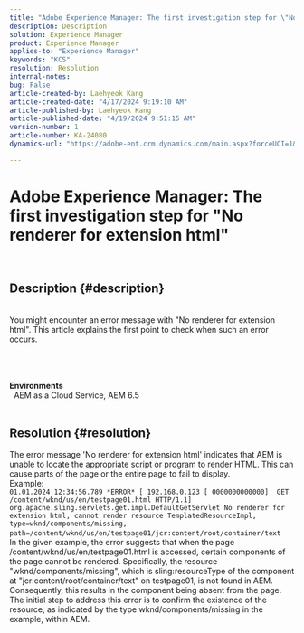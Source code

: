 ```yaml
---
title: "Adobe Experience Manager: The first investigation step for \"No renderer for extension html\""
description: Description
solution: Experience Manager
product: Experience Manager
applies-to: "Experience Manager"
keywords: "KCS"
resolution: Resolution
internal-notes: 
bug: False
article-created-by: Laehyeok Kang
article-created-date: "4/17/2024 9:19:10 AM"
article-published-by: Laehyeok Kang
article-published-date: "4/19/2024 9:51:15 AM"
version-number: 1
article-number: KA-24080
dynamics-url: "https://adobe-ent.crm.dynamics.com/main.aspx?forceUCI=1&pagetype=entityrecord&etn=knowledgearticle&id=53599787-9bfc-ee11-a1ff-6045bd0065f9"

---
```

# Adobe Experience Manager: The first investigation step for "No renderer for extension html"

  
## Description {#description}

 <br>You might encounter an error message with "No renderer for extension html". This article explains the first point to check when such an error occurs.<br><br> <br><br>

<b>Environments</b>
<br>  AEM as a Cloud Service, AEM 6.5
<br> 

## Resolution {#resolution}

The error message 'No renderer for extension html' indicates that AEM is unable to locate the appropriate script or program to render HTML. This can cause parts of the page or the entire page to fail to display. <br>Example: <br>`01.01.2024 12:34:56.789 *ERROR* [ 192.168.0.123 [ 0000000000000]  GET /content/wknd/us/en/testpage01.html HTTP/1.1]  org.apache.sling.servlets.get.impl.DefaultGetServlet No renderer for extension html, cannot render resource TemplatedResourceImpl, type=wknd/components/missing, path=/content/wknd/us/en/testpage01/jcr:content/root/container/text` <br>In the given example, the error suggests that when the page /content/wknd/us/en/testpage01.html is accessed, certain components of the page cannot be rendered. Specifically, the resource "wknd/components/missing", which is sling:resourceType of the component at "jcr:content/root/container/text" on testpage01, is not found in AEM. Consequently, this results in the component being absent from the page. <br>The initial step to address this error is to confirm the existence of the resource, as indicated by the type wknd/components/missing in the example, within AEM.